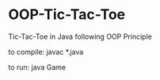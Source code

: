 # OOP-Tic-Tac-Toe
 Tic-Tac-Toe in Java following OOP Principle

to compile: javac *.java

to run: java Game
